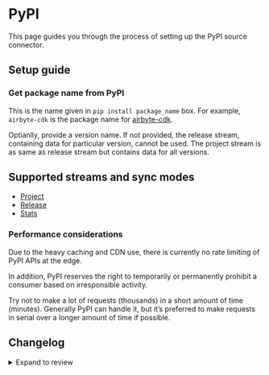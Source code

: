 # PyPI

This page guides you through the process of setting up the PyPI source connector.

## Setup guide

### Get package name from PyPI

This is the name given in `pip install package_name` box. For example, `airbyte-cdk` is the package name for [airbyte-cdk](https://pypi.org/project/airbyte-cdk/).

Optianlly, provide a version name. If not provided, the release stream, containing data for particular version, cannot be used. The project stream is as same as release stream but contains data for all versions.

## Supported streams and sync modes

- [Project](https://warehouse.pypa.io/api-reference/json.html#project)
- [Release](https://warehouse.pypa.io/api-reference/json.html#release)
- [Stats](https://warehouse.pypa.io/api-reference/stats.html)

### Performance considerations

Due to the heavy caching and CDN use, there is currently no rate limiting of PyPI APIs at the edge.

In addition, PyPI reserves the right to temporarily or permanently prohibit a consumer based on irresponsible activity.

Try not to make a lot of requests (thousands) in a short amount of time (minutes). Generally PyPI can handle it, but it’s preferred to make requests in serial over a longer amount of time if possible.

## Changelog

<details>
  <summary>Expand to review</summary>

| Version | Date       | Pull Request                                             | Subject                                                                         |
| :------ | :--------- | :------------------------------------------------------- | :------------------------------------------------------------------------------ |
| 0.2.29 | 2025-07-26 | [63829](https://github.com/airbytehq/airbyte/pull/63829) | Update dependencies |
| 0.2.28 | 2025-07-19 | [63411](https://github.com/airbytehq/airbyte/pull/63411) | Update dependencies |
| 0.2.27 | 2025-07-12 | [63260](https://github.com/airbytehq/airbyte/pull/63260) | Update dependencies |
| 0.2.26 | 2025-06-28 | [62312](https://github.com/airbytehq/airbyte/pull/62312) | Update dependencies |
| 0.2.25 | 2025-06-21 | [61910](https://github.com/airbytehq/airbyte/pull/61910) | Update dependencies |
| 0.2.24 | 2025-06-14 | [61047](https://github.com/airbytehq/airbyte/pull/61047) | Update dependencies |
| 0.2.23 | 2025-05-24 | [60527](https://github.com/airbytehq/airbyte/pull/60527) | Update dependencies |
| 0.2.22 | 2025-05-10 | [60187](https://github.com/airbytehq/airbyte/pull/60187) | Update dependencies |
| 0.2.21 | 2025-05-03 | [59456](https://github.com/airbytehq/airbyte/pull/59456) | Update dependencies |
| 0.2.20 | 2025-04-27 | [59062](https://github.com/airbytehq/airbyte/pull/59062) | Update dependencies |
| 0.2.19 | 2025-04-19 | [58460](https://github.com/airbytehq/airbyte/pull/58460) | Update dependencies |
| 0.2.18 | 2025-04-12 | [57309](https://github.com/airbytehq/airbyte/pull/57309) | Update dependencies |
| 0.2.17 | 2025-03-29 | [56734](https://github.com/airbytehq/airbyte/pull/56734) | Update dependencies |
| 0.2.16 | 2025-03-22 | [56199](https://github.com/airbytehq/airbyte/pull/56199) | Update dependencies |
| 0.2.15 | 2025-03-08 | [55518](https://github.com/airbytehq/airbyte/pull/55518) | Update dependencies |
| 0.2.14 | 2025-03-01 | [55035](https://github.com/airbytehq/airbyte/pull/55035) | Update dependencies |
| 0.2.13 | 2025-02-23 | [54578](https://github.com/airbytehq/airbyte/pull/54578) | Update dependencies |
| 0.2.12 | 2025-02-15 | [53944](https://github.com/airbytehq/airbyte/pull/53944) | Update dependencies |
| 0.2.11 | 2025-02-08 | [53449](https://github.com/airbytehq/airbyte/pull/53449) | Update dependencies |
| 0.2.10 | 2025-02-01 | [52965](https://github.com/airbytehq/airbyte/pull/52965) | Update dependencies |
| 0.2.9 | 2025-01-25 | [52489](https://github.com/airbytehq/airbyte/pull/52489) | Update dependencies |
| 0.2.8 | 2025-01-18 | [51874](https://github.com/airbytehq/airbyte/pull/51874) | Update dependencies |
| 0.2.7 | 2025-01-11 | [51360](https://github.com/airbytehq/airbyte/pull/51360) | Update dependencies |
| 0.2.6 | 2024-12-28 | [50677](https://github.com/airbytehq/airbyte/pull/50677) | Update dependencies |
| 0.2.5 | 2024-12-21 | [50252](https://github.com/airbytehq/airbyte/pull/50252) | Update dependencies |
| 0.2.4 | 2024-12-14 | [49682](https://github.com/airbytehq/airbyte/pull/49682) | Update dependencies |
| 0.2.3 | 2024-12-12 | [48312](https://github.com/airbytehq/airbyte/pull/48312) | Update dependencies |
| 0.2.2 | 2024-10-28 | [47528](https://github.com/airbytehq/airbyte/pull/47528) | Update dependencies |
| 0.2.1 | 2024-08-16 | [44196](https://github.com/airbytehq/airbyte/pull/44196) | Bump source-declarative-manifest version |
| 0.2.0 | 2024-08-14 | [44082](https://github.com/airbytehq/airbyte/pull/44082) | Refactor connector to manifest-only format |
| 0.1.15 | 2024-08-10 | [43643](https://github.com/airbytehq/airbyte/pull/43643) | Update dependencies |
| 0.1.14 | 2024-08-03 | [43137](https://github.com/airbytehq/airbyte/pull/43137) | Update dependencies |
| 0.1.13 | 2024-07-27 | [42790](https://github.com/airbytehq/airbyte/pull/42790) | Update dependencies |
| 0.1.12 | 2024-07-20 | [42210](https://github.com/airbytehq/airbyte/pull/42210) | Update dependencies |
| 0.1.11 | 2024-07-13 | [41844](https://github.com/airbytehq/airbyte/pull/41844) | Update dependencies |
| 0.1.10 | 2024-07-10 | [41464](https://github.com/airbytehq/airbyte/pull/41464) | Update dependencies |
| 0.1.9 | 2024-07-09 | [41078](https://github.com/airbytehq/airbyte/pull/41078) | Update dependencies |
| 0.1.8 | 2024-07-06 | [40842](https://github.com/airbytehq/airbyte/pull/40842) | Update dependencies |
| 0.1.7 | 2024-06-25 | [40459](https://github.com/airbytehq/airbyte/pull/40459) | Update dependencies |
| 0.1.6 | 2024-06-22 | [39952](https://github.com/airbytehq/airbyte/pull/39952) | Update dependencies |
| 0.1.5 | 2024-06-06 | [39152](https://github.com/airbytehq/airbyte/pull/39152) | [autopull] Upgrade base image to v1.2.2 |
| 0.1.4 | 2024-05-28 | [38702](https://github.com/airbytehq/airbyte/pull/38702) | Make connector compatible with the builder |
| 0.1.3 | 2024-04-19 | [37237](https://github.com/airbytehq/airbyte/pull/37237) | Upgrade to CDK 0.80.0 and manage dependencies with Poetry. |
| 0.1.2 | 2024-04-15 | [37237](https://github.com/airbytehq/airbyte/pull/37237) | Base image migration: remove Dockerfile and use the python-connector-base image |
| 0.1.1 | 2024-04-12 | [37237](https://github.com/airbytehq/airbyte/pull/37237) | schema descriptions |
| 0.1.0 | 2022-10-29 | [18632](https://github.com/airbytehq/airbyte/pull/18632) | Initial Release |

</details>
